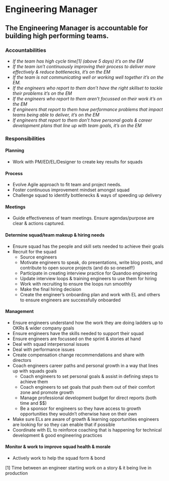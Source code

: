 Engineering Manager
===================

## The Engineering Manager is accountable for building high performing teams.

### Accountabilities
* *If the team has high cycle time[1] (above 5 days) it’s on the EM*
* *If the team isn’t continuously improving their process to deliver more effectively & reduce bottlenecks, it’s on the EM*
* *If the team is not communicating well or working well together it’s on the EM.*
* *If the engineers who report to them don’t have the right skillset to tackle their problems it’s on the EM*
* *If the engineers who report to them aren’t focussed on their work it’s on the EM*
* *If engineers that report to them have performance problems that impact teams being able to deliver, it’s on the EM*
* *If engineers that report to them don’t have personal goals & career development plans that line up with team goals, it’s on the EM*


### Responsibilities
#### Planning
* Work with PM/ED/EL/Designer to create key results for squads
#### Process
* Evolve Agile approach to fit team and project needs.
* Foster continuous improvement mindset amongst squad
* Challenge squad to identify bottlenecks & ways of speeding up delivery
#### Meetings
* Guide effectiveness of team meetings. Ensure agendas/purpose are clear & actions captured. 
#### Determine squad/team makeup & hiring needs
* Ensure squad has the people and skill sets needed to achieve their goals
* Recruit for the squad 
   * Source engineers
   * Motivate engineers to speak, do presentations, write blog posts, and contribute to open source projects (and do so oneself!)
   * Participate in creating interview practice for Quandoo engineering
   * Update interview loops & training engineers to use them for hiring 
   * Work with recruiting to ensure the loops run smoothly
   * Make the final hiring decision
   * Create the engineer’s onboarding plan and work with EL and others to ensure engineers are successfully onboarded 
#### Management
* Ensure engineers understand how the work they are doing ladders up to OKRs & wider company goals
* Ensure engineers have the skills needed to support their squad
* Ensure engineers are focussed on the sprint & stories at hand
* Deal with squad interpersonal issues
* Deal with performance issues 
* Create compensation change recommendations and share with directors
* Coach engineers career paths and personal growth in a way that lines up with squads goals
   * Coach engineers to set personal goals & assist in defining steps to achieve them
   * Coach engineers to set goals that push them out of their comfort zone and promote growth
   * Manage professional development  budget for direct reports (both time and $$)
   * Be a sponsor for engineers so they have access to growth opportunities they wouldn’t otherwise have on their own
* Make sure ELs are aware of growth & learning opportunities engineers are looking for so they can enable that if possible
* Coordinate with EL to reinforce coaching that is happening for technical development & good engineering practices
#### Monitor & work to improve squad health & morale
* Actively work to help the squad form & bond

[1] Time between an engineer starting work on a story & it being live in production

